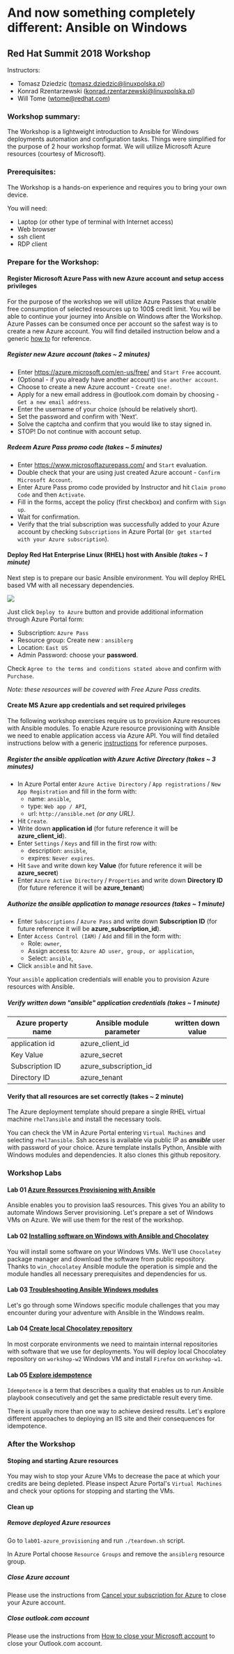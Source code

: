 # And now something completely different: Ansible on Windows
## Red Hat Summit 2018 Workshop
Instructors:
* Tomasz Dziedzic (tomasz.dziedzic@linuxpolska.pl)
* Konrad Rzentarzewski (konrad.rzentarzewski@linuxpolska.pl)
* Will Tome (wtome@redhat.com)

### Workshop summary:
The Workshop is a lightweight introduction to Ansible for Windows deployments automation and configuration tasks. Things were simplified for the purpose of 2 hour workshop format. We will utilize Microsoft Azure resources (courtesy of Microsoft).

### Prerequisites:
The Workshop is a hands-on experience and requires you to bring your own device.

You will need:
* Laptop (or other type of terminal with Internet access)
* Web browser
* ssh client
* RDP client

### Prepare for the Workshop:
#### Register Microsoft Azure Pass with new Azure account and setup access privileges
For the purpose of the workshop we will utilize Azure Passes that enable free consumption of selected resources up to 100$ credit limit. You will be able to continue your journey into Ansible on Windows after the Workshop. Azure Passes can be consumed once per account so the safest way is to create a new Azure account.
You will find detailed instruction below and a generic <a href="https://www.microsoftazurepass.com/Home/HowTo">how to</a> for reference.

##### Register new Azure account _(takes ~ 2 minutes)_
* Enter https://azure.microsoft.com/en-us/free/ and `Start Free` account.
* (Optional - if you already have another account) `Use another account`.
* Choose to create a new Azure account - `Create one!`.
* Apply for a new email address in @outlook.com domain by choosing - `Get a new email address`.
* Enter the username of your choice (should be relatively short).
* Set the password and confirm with 'Next'.
* Solve the captcha and confirm that you would like to stay signed in.
* STOP! Do not continue with account setup.

##### Redeem Azure Pass promo code _(takes ~ 5 minutes)_
* Enter https://www.microsoftazurepass.com/ and `Start` evaluation.
* Double check that your are using just created Azure account - `Confirm Microsoft Account`.
* Enter Azure Pass promo code provided by Instructor and hit `Claim promo Code` and then `Activate`.
* Fill in the forms, accept the policy (first checkbox) and confirm with `Sign up`.
* Wait for confirmation.
* Verify that the trial subscription was successfully added to your Azure account by checking `Subscriptions` in Azure Portal (`Or get started with your Azure subscription`).

#### Deploy Red Hat Enterprise Linux (RHEL) host with Ansible _(takes ~ 1 minute)_
Next step is to prepare our basic Ansible environment. You will deploy RHEL based VM with all necessary dependencies.

<a href="https://portal.azure.com/#create/Microsoft.Template/uri/https%3A%2F%2Fraw.githubusercontent.com%2Flinuxpolska%2Frhsummit18-ansible-windows%2Fmaster%2Fazuredeploy.json"><img src="http://azuredeploy.net/deploybutton.png"/></a>

Just click `Deploy to Azure` button and provide additional information through Azure Portal form:
* Subscription: `Azure Pass`
* Resource group: Create new : `ansiblerg`
* Location: `East US`
* Admin Password: choose your **password**.

Check `Agree to the terms and conditions stated above` and confirm with `Purchase`.

_Note: these resources will be covered with Free Azure Pass credits._

#### Create MS Azure app credentials and set required privileges
The following workshop exercises require us to provision Azure resources with Ansible modules.
To enable Azure resource provisioning with Ansible we need to enable application access via Azure API.
You will find detailed instructions below with a generic <a href="https://docs.microsoft.com/en-us/azure/azure-resource-manager/resource-group-create-service-principal-portal">instructions</a> for reference purposes.

##### Register the ansible application with Azure Active Directory _(takes ~ 3 minutes)_

* In Azure Portal enter `Azure Active Directory` / `App registrations` / `New App Registration` and fill in the form with:
  - name: `ansible`,
  - type: `Web app / API`,
  - url: `http://ansible.net` _(or any URL)_.
* Hit `Create`.
* Write down **application id** (for future reference it will be **azure_client_id**).
* Enter `Settings` / `Keys` and fill in the first row with:
  - description: `ansible`,
  - expires: `Never expires`.
* Hit `Save` and write down key **Value** (for future reference it will be **azure_secret**)
* Enter `Azure Active Directory` / `Properties` and write down **Directory ID** (for future reference it will be **azure_tenant**)

##### Authorize the ansible application to manage resources _(takes ~ 1 minute)_
* Enter `Subscriptions` / `Azure Pass` and write down **Subscription ID** (for future reference it will be **azure_subscription_id**).
* Enter `Access Control (IAM)` / `Add` and fill in the form with:
  - Role: `owner`,
  - Assign access to: `Azure AD user, group, or application`,
  - Select: `ansible`,
* Click `ansible` and hit `Save`.

Your `ansible` application credentials will enable you to provision Azure resources with Ansible.

##### Verify written down "ansible" application credentials _(takes ~ 1 minute)_
Azure property name | Ansible module parameter | written down value
--- | --- | ---
application id | azure_client_id |
Key Value | azure_secret |
Subscription ID | azure_subscription_id |
Directory ID | azure_tenant |


#### Verify that all resources are set correctly (takes ~ 2 minute)
The Azure deployment template should prepare a single RHEL virtual machine `rhel7ansible` and install the necessary tools.

You can check the VM in Azure Portal entering `Virtual Machines` and selecting `rhel7ansible`.
Ssh access is available via public IP as _**ansible**_ user with password of your choice.
Azure template installs Python, Ansible with Windows modules and dependencies. It also clones this github repository.

### Workshop Labs

#### Lab 01 [Azure Resources Provisioning with Ansible](lab01-azure_provisioning)

Ansible enables you to provision IaaS resources. This gives You an ability to automate Windows Server provisioning. Let's prepare a set of Windows VMs on Azure. We will use them for the rest of the workshop.

#### Lab 02 [Installing software on Windows with Ansible and Chocolatey](lab02-installing_software)

You will install some software on your Windows VMs. We'll use `Chocolatey` package manager and download the software from public repository. Thanks to `win_chocolatey` Ansible module the operation is simple and the module handles all necessary prerequisites and dependencies for us.

#### Lab 03 [Troubleshooting Ansible Windows modules](lab03-troubleshoot)

Let's go through some Windows specific module challenges that you may encounter during your adventure with Ansible in the Windows realm.

#### Lab 04 [Create local Chocolatey repository](lab04-local_chocolatey)

In most corporate environments we need to maintain internal repositories with software that we use for deployments. You will deploy local Chocolatey repository on `workshop-w2` Windows VM and install `Firefox` on `workshop-w1`.

#### Lab 05 [Explore idempotence](lab05-idempotence)

`Idempotence` is a term that describes a quality that enables us to run Ansible playbook consecutively and get the same predictable result every time.

There is usually more than one way to achieve desired results. Let's explore different approaches to deploying an IIS site and their consequences for idempotence.

### After the Workshop
#### Stoping and starting Azure resources

You may wish to stop your Azure VMs to decrease the pace at which your credits are being depleted. Please inspect Azure Portal's `Virtual Machines` and check your options for stopping and starting the VMs.

#### Clean up
##### Remove deployed Azure resources

Go to ```lab01-azure_provisioning``` and run ```./teardown.sh``` script.

In Azure Portal choose `Resource Groups` and remove the `ansiblerg` resource group.

##### Close Azure account

Please use the instructions from [Cancel your subscription for Azure](https://docs.microsoft.com/en-us/azure/billing/billing-how-to-cancel-azure-subscription)
 to close your Azure account.

##### Close outlook.com account

Please use the instructions from [How to close your Microsoft account](https://support.microsoft.com/en-us/help/12412/microsoft-account-how-to-close-account) to close your Outlook.com account.
